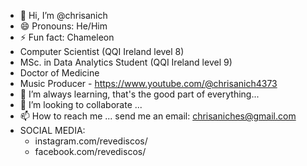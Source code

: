 - 👋 Hi, I’m @chrisanich
- 😄 Pronouns: He/Him
- ⚡ Fun fact: Chameleon
- Computer Scientist (QQI Ireland level 8)
- MSc. in Data Analytics Student (QQI Ireland level 9)
- Doctor of Medicine
- Music Producer - https://www.youtube.com/@chrisanich4373
- 🌱 I’m always learning, that's the good part of everything...
- 💞️ I’m looking to collaborate ...
- 📫 How to reach me ... send me an email: chrisaniches@gmail.com
- SOCIAL MEDIA:
   - instagram.com/revediscos/
   - facebook.com/revediscos/

<!---
chrisanich/chrisanich is a ✨ special ✨ repository because its `README.md` (this file) appears on your GitHub profile.
You can click the Preview link to take a look at your changes.
--->

